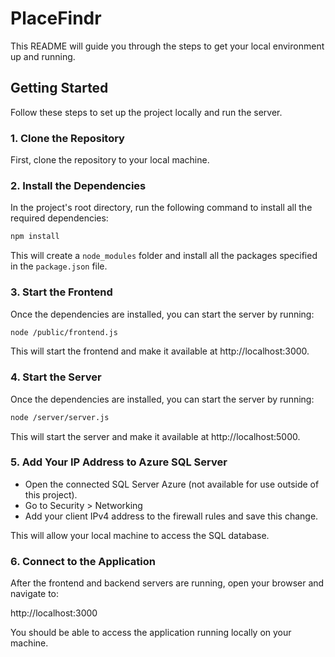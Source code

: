 # PlaceFindr

This README will guide you through the steps to get your local environment up and running.

## Getting Started

Follow these steps to set up the project locally and run the server.

### 1. Clone the Repository

First, clone the repository to your local machine.

### 2. Install the Dependencies

In the project's root directory, run the following command to install all the required dependencies:
```bash
npm install
```

This will create a `node_modules` folder and install all the packages specified in the `package.json` file.

### 3. Start the Frontend

Once the dependencies are installed, you can start the server by running:

```bash
node /public/frontend.js
```

This will start the frontend and make it available at http://localhost:3000.

### 4. Start the Server

Once the dependencies are installed, you can start the server by running:

```bash
node /server/server.js
```

This will start the server and make it available at http://localhost:5000.

### 5. Add Your IP Address to Azure SQL Server

- Open the connected SQL Server Azure (not available for use outside of this project).
- Go to Security > Networking
- Add your client IPv4 address to the firewall rules and save this change.

This will allow your local machine to access the SQL database.

### 6. Connect to the Application

After the frontend and backend servers are running, open your browser and navigate to:

http://localhost:3000

You should be able to access the application running locally on your machine.

